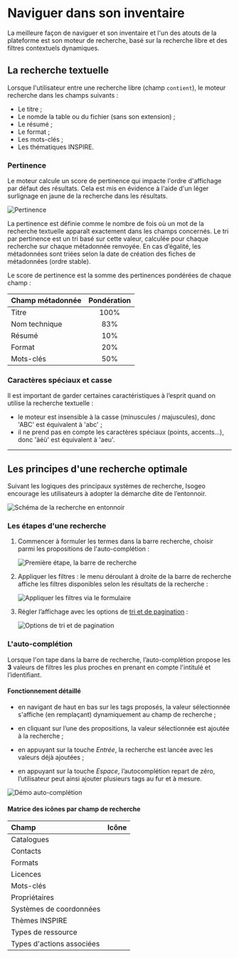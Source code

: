 # Naviguer dans son inventaire

La meilleure façon de naviguer et son inventaire et l'un des atouts de la plateforme est son moteur de recherche, basé sur la recherche libre et des filtres contextuels dynamiques.

## La recherche textuelle

Lorsque l'utilisateur entre une recherche libre (champ `contient`), le moteur recherche dans les champs suivants :

* Le titre ;
* Le nomde la table ou du fichier (sans son extension) ;
* Le résumé ;
* Le format ;
* Les mots-clés ;
* Les thématiques INSPIRE.

### Pertinence <i class="fa fa-star fa-fw"></i>

Le moteur calcule un score de pertinence qui impacte l'ordre d'affichage par défaut des résultats. Cela est mis en évidence à l'aide d'un léger surlignage en jaune de la recherche dans les résultats.

![Pertinence](/images/search_relevance_prescription.png "Mise en évidence des mots recherchés dans l'affichage des résultats")

La pertinence est définie comme le nombre de fois où un mot de la recherche textuelle apparaît exactement dans les champs concernés. Le tri par pertinence est un tri basé sur cette valeur, calculée pour chaque recherche sur chaque métadonnée renvoyée. En cas d’égalité, les métadonnées sont triées selon la date de création des fiches de métadonnées (ordre stable).

Le score de pertinence est la somme des pertinences pondérées de chaque champ :

| Champ métadonnée | Pondération |
| :--------------- | :---------: |
| Titre            | 100%        |
| Nom technique    | 83%         |
| Résumé           | 10%         |
| Format           | 20%         |
| Mots-clés        | 50%         |

### Caractères spéciaux et casse

Il est important de garder certaines caractéristiques à l’esprit quand on utilise la recherche textuelle :

* le moteur  est insensible à la casse (minuscules / majuscules), donc 'ABC' est équivalent à 'abc' ;
* il ne prend pas en compte les caractères spéciaux (points, accents…), donc 'àéù' est équivalent à 'aeu'.

___________

## Les principes d'une recherche optimale

Suivant les logiques des principaux systèmes de recherche, Isogeo encourage les utilisateurs à adopter la démarche dite de l’entonnoir.

![Schéma de la recherche en entonnoir](/images/all_search_schema.png "Chercher les données dans Isogeo")

### Les étapes d'une recherche

1.	Commencer à formuler les termes dans la barre recherche, choisir parmi les propositions de l'auto-complétion :

    ![Première étape, la barre de recherche](/images/search_bar_submersion.png "Commencer par taper les termes de la recherche")

2.	Appliquer les filtres : le menu déroulant à droite de la barre de recherche affiche les filtres disponibles selon les résultats de la recherche :

    ![Appliquer les filtres via le formulaire](/images/search_bar_filters_submersion.png "Filtrer sur les différents critères disponibles")

3.	Régler l’affichage avec les options de [tri et de pagination](../../settings/inventory.html#linterface) :

    ![Options de tri et de pagination](/images/inv_ordering_pagination_options.png "Trier et régler la pagination")

### L'auto-complétion

Lorsque l'on tape dans la barre de recherche, l’auto-complétion propose les **3** valeurs de filtres les plus proches en prenant en compte l'intitulé et l’identifiant.

#### Fonctionnement détaillé

* en navigant de haut en bas sur les tags proposés, la valeur sélectionnée s'affiche (en remplaçant) dynamiquement au champ de recherche ;

* en cliquant sur l’une des propositions, la valeur sélectionnée est ajoutée à la recherche ;

* en appuyant sur la touche *Entrée*, la recherche est lancée avec les valeurs déjà ajoutées ;

* en appuyant sur la touche *Espace*, l’autocomplétion repart de zéro, l’utilisateur peut ainsi ajouter plusieurs tags au fur et à mesure.

![Démo auto-complétion](/images/search_bar_autocompletion.gif "L'auto-complétion permet de gagner du temps lors de la recherche")


#### Matrice des icônes par champ de recherche

| Champ                     | Icône                             |
| :--                       | :-------------------------------: |
| Catalogues                | <i class="fa fa-book"></i>        |
| Contacts                  | <i class="fa fa-phone"></i>       |
| Formats                   | <i class="fa fa-cube"></i>        |
| Licences                  | <i class="fa fa-gavel"></i>       |
| Mots-clés                 | <i class="fa fa-tag"></i>         |
| Propriétaires             | <i class="fa fa-users"></i>       |
| Systèmes de coordonnées   | <i class="fa fa-globe"></i>       |
| Thèmes INSPIRE            | <i class="fa fa-leaf"></i>        |
| Types de ressource        | <i class="fa fa-asterisk"></i>    |
| Types d'actions associées | <i class="fa fa-play"></i>        |
